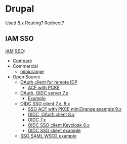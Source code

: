 # Drupal

Used 8.x
Routing?
Redirect?

## IAM SSO

[IAM](../../arch/iam.md) [SSO](../../arch/sso.md):
- [Compare](https://groups.drupal.org/node/182004)
- Commercial
	- [miniorange](https://plugins.miniorange.com/drupal-sso-oauth-openid-single-sign-on)
- Open Source
	- [OAuth client for remote IDP](https://www.drupal.org/node/2300493)	
		- [ACF with PCKE](https://www.drupal.org/project/openid_connect/issues/3266205)
	- [OAuth, OIDC server 7.x](https://www.drupal.org/project/oauth2_server)
		- [Example](https://www.droptica.com/blog/how-set-drupal-authentication-using-oauth2-and-openid-connect/)
	- [OIDC SSO client 7.x, 8.x](https://www.drupal.org/project/openid_connect)		
		- [SSO ACF with PKCE miniOrange example 9.x](https://www.drupal.org/case-study/decoupled-drupal-oauth-pkce-sso-flow#technical-specifications)
		- [OIDC, OAuth client 8.x](https://www.drupal.org/project/openid_connect)
		- [OIDC 7.x](https://www.drupal.org/project/openid_connect_sso)
		- [OIDC SSO client Keycloak 8.x](https://www.drupal.org/project/keycloak)
		- [OIDC SSO client example](https://www.drupal.org/node/2274367)
	- [SSO SAML WSO2 example](https://is.docs.wso2.com/en/latest/guides/login/log-into-drupal-using-is/)
